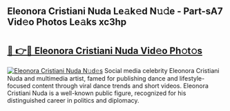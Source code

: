 ## Eleonora Cristiani Nuda Le𝚊k𝚎d N𝚞𝚍e - Part-sA7 Vid𝚎o Photos Le𝚊ks xc3hp

# <h2><a href="http://fbd9pu1.evod.top/?m=Eleonora+Cristiani+Nuda">🔗 👉🔴 Eleonora Cristiani Nuda Vid𝚎o Ph𝚘t𝚘s</a></h2>

[![Eleonora Cristiani Nuda N𝚞d𝚎s](https://i.imgur.com/8V9OHl7.gif)](http://fbd9pu1.evod.top/?m=Eleonora+Cristiani+Nuda)
Social media celebrity Eleonora Cristiani Nuda and multimedia artist, famed for publishing dance and lifestyle-focused content through viral dance trends and short videos. Eleonora Cristiani Nuda is a well-known public figure, recognized for his distinguished career in politics and diplomacy. 
